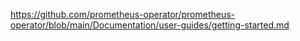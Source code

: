 https://github.com/prometheus-operator/prometheus-operator/blob/main/Documentation/user-guides/getting-started.md
